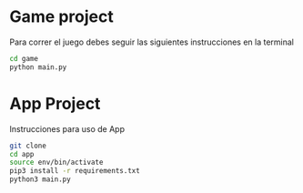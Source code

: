 
# Game project


Para correr el juego debes seguir las siguientes instrucciones en la terminal

```sh
cd game
python main.py
```


# App Project

Instrucciones para uso de App
```sh
git clone 
cd app
source env/bin/activate
pip3 install -r requirements.txt
python3 main.py
```